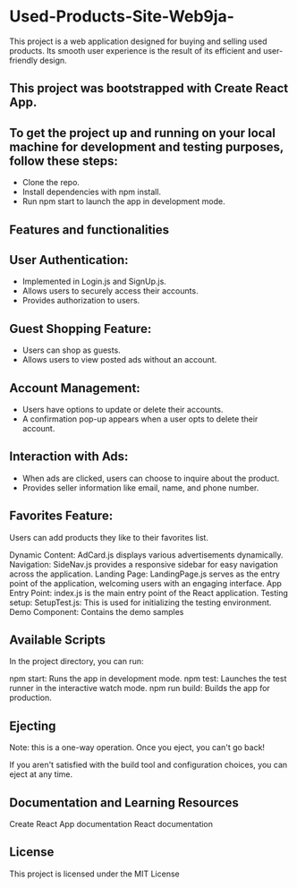 # Used-Products-Site-Web9ja-
This project is a web application designed for buying and selling used products. Its smooth user experience is the result of its efficient and user-friendly design.

## This project was bootstrapped with Create React App.

## To get the project up and running on your local machine for development and testing purposes, follow these steps:

* Clone the repo.
* Install dependencies with npm install.
*  Run npm start to launch the app in development mode.
## Features and functionalities


## User Authentication:

* Implemented in Login.js and SignUp.js.
* Allows users to securely access their accounts.
* Provides authorization to users.
## Guest Shopping Feature:

* Users can shop as guests.
* Allows users to view posted ads without an account.
## Account Management:

* Users have options to update or delete their accounts.
* A confirmation pop-up appears when a user opts to delete their account.

## Interaction with Ads:

* When ads are clicked, users can choose to inquire about the product.
* Provides seller information like email, name, and phone number.

## Favorites Feature:

Users can add products they like to their favorites list.


Dynamic Content: AdCard.js displays various advertisements dynamically. 
Navigation: SideNav.js provides a responsive sidebar for easy navigation across the application.
Landing Page: LandingPage.js serves as the entry point of the application, welcoming users with an engaging interface.
App Entry Point: index.js is the main entry point of the React application.
Testing setup: SetupTest.js: This is used for initializing the testing environment. 
Demo Component: Contains the demo samples

## Available Scripts
In the project directory, you can run:

npm start: Runs the app in development mode.
npm test: Launches the test runner in the interactive watch mode.
npm run build: Builds the app for production.
## Ejecting
Note: this is a one-way operation. Once you eject, you can't go back!

If you aren't satisfied with the build tool and configuration choices, you can eject at any time. 
## Documentation and Learning Resources
Create React App documentation
React documentation


## License
This project is licensed under the MIT License 
